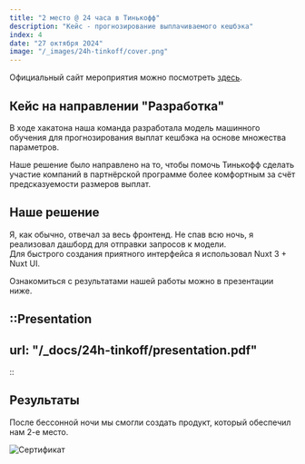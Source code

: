 ```yaml
---
title: "2 место @ 24 часа в Тинькофф"
description: "Кейс - прогнозирование выплачиваемого кешбэка"
index: 4
date: "27 октября 2024"
image: "/_images/24h-tinkoff/cover.png"
---
```


Официальный сайт мероприятия можно посмотреть [здесь](https://education.tbank.ru/activities/tinkoff_projects/hackathon-24h/).

## Кейс на направлении "Разработка"

В ходе хакатона наша команда разработала модель машинного обучения для прогнозирования выплат кешбэка на основе множества параметров.

Наше решение было направлено на то, чтобы помочь Тинькофф сделать участие компаний в партнёрской программе более комфортным за счёт предсказуемости размеров выплат.

## Наше решение

Я, как обычно, отвечал за весь фронтенд. Не спав всю ночь, я реализовал дашборд для отправки запросов к модели.  
Для быстрого создания приятного интерфейса я использовал Nuxt 3 + Nuxt UI.

Ознакомиться с результатами нашей работы можно в презентации ниже.


::Presentation
---
url: "/_docs/24h-tinkoff/presentation.pdf"
---
::

## Результаты

После бессонной ночи мы смогли создать продукт, который обеспечил нам 2-е место.

![Сертификат](/_images/24h-tinkoff/cert.png)